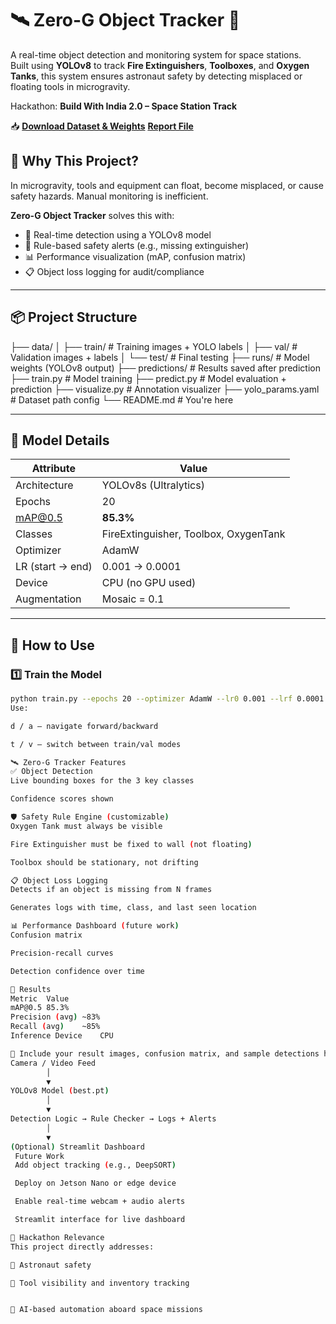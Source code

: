# 🛰️ Zero-G Object Tracker 🚀

A real-time object detection and monitoring system for space stations.  
Built using **YOLOv8** to track **Fire Extinguishers**, **Toolboxes**, and **Oxygen Tanks**, this system ensures astronaut safety by detecting misplaced or floating tools in microgravity.

Hackathon: **Build With India 2.0 – Space Station Track**  

📥 **[Download Dataset & Weights](https://drive.google.com/drive/folders/1IMfpSRCXRlWwtBeAVJCUMP9yhHAqYUXz?usp=sharing)**
**[Report File](https://docs.google.com/document/d/1qjdnaJU8wNWYYKK47G6qcneVDv8i8exfWDBhXBpdYGQ/edit?usp=sharing)**


## 🌌 Why This Project?

In microgravity, tools and equipment can float, become misplaced, or cause safety hazards. Manual monitoring is inefficient.

**Zero-G Object Tracker** solves this with:
- 🧠 Real-time detection using a YOLOv8 model
- 🛑 Rule-based safety alerts (e.g., missing extinguisher)
- 📊 Performance visualization (mAP, confusion matrix)
- 📋 Object loss logging for audit/compliance

---

## 📦 Project Structure

├── data/
│ ├── train/ # Training images + YOLO labels
│ ├── val/ # Validation images + labels
│ └── test/ # Final testing
├── runs/ # Model weights (YOLOv8 output)
├── predictions/ # Results saved after prediction
├── train.py # Model training
├── predict.py # Model evaluation + prediction
├── visualize.py # Annotation visualizer
├── yolo_params.yaml # Dataset path config
└── README.md # You're here

---

## 🧠 Model Details

| Attribute        | Value                  |
|------------------|------------------------|
| Architecture     | YOLOv8s (Ultralytics)  |
| Epochs           | 20                     |
| mAP@0.5          | **85.3%**              |
| Classes          | FireExtinguisher, Toolbox, OxygenTank |
| Optimizer        | AdamW                  |
| LR (start → end) | 0.001 → 0.0001         |
| Device           | CPU (no GPU used)      |
| Augmentation     | Mosaic = 0.1           |

---

## 🔧 How to Use

### 1️⃣ Train the Model

```bash
python train.py --epochs 20 --optimizer AdamW --lr0 0.001 --lrf 0.0001 --momentum 0.2 --mosaic 0.1
Use:

d / a — navigate forward/backward

t / v — switch between train/val modes

🛰️ Zero-G Tracker Features
✅ Object Detection
Live bounding boxes for the 3 key classes

Confidence scores shown

🛡️ Safety Rule Engine (customizable)
Oxygen Tank must always be visible

Fire Extinguisher must be fixed to wall (not floating)

Toolbox should be stationary, not drifting

📋 Object Loss Logging
Detects if an object is missing from N frames

Generates logs with time, class, and last seen location

📊 Performance Dashboard (future work)
Confusion matrix

Precision-recall curves

Detection confidence over time

🧪 Results
Metric	Value
mAP@0.5	85.3%
Precision (avg)	~83%
Recall (avg)	~85%
Inference Device	CPU

🔻 Include your result images, confusion matrix, and sample detections here.
Camera / Video Feed
        │
        ▼
YOLOv8 Model (best.pt)
        │
        ▼
Detection Logic → Rule Checker → Logs + Alerts
        │
        ▼
(Optional) Streamlit Dashboard
 Future Work
 Add object tracking (e.g., DeepSORT)

 Deploy on Jetson Nano or edge device

 Enable real-time webcam + audio alerts

 Streamlit interface for live dashboard

📝 Hackathon Relevance
This project directly addresses:

🔐 Astronaut safety

🧰 Tool visibility and inventory tracking


🧠 AI-based automation aboard space missions


